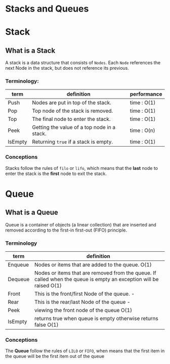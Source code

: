 # Stacks and Queues  

# Stack
## What is a Stack  
A stack is a data structure that consists of `Nodes`. Each `Node` references the next Node in the stack, but does not reference its previous.  

### Terminology:
term | definition | performance
--- | --- | ---
Push | Nodes are put in top of the stack. | time : O(1)
Pop | Top node of the stack is removed. | time : O(1)
Top | The final node to enter the stack. | time : O(1)
Peek | Getting the value of a top node in a stack. | time : O(n)
IsEmpty | Returning `true` if a stack is empty. | time : O(1)


### Conceptions  
Stacks follow the rules of `filo` or `lifo`, which means that the **last** node to enter the stack is the **first** node to exit the stack.  


# Queue
## What is a Queue
Queue is a container of objects (a linear collection) that are inserted and removed according to the first-in first-out (FIFO) principle.

### Terminology  
term | definition 
--------|----------
Enqueue | Nodes or items that are added to the queue.  O(1)
Dequeue | Nodes or items that are removed from the queue. If called when the queue is empty an exception will be raised  O(1)
Front | This is the front/first Node of the queue.  -
Rear |This is the rear/last Node of the queue  -
Peek | viewing the front node of the queue O(1)
IsEmpty | returns true when queue is empty otherwise returns false  O(1)  

### Conceptions
The **Queue** follow the rules of `LILO` or `FIFO`, when means that the first item in the queue will be the first item out of the queue  
